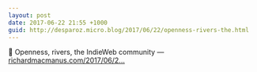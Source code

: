 ```yaml
---
layout: post
date: 2017-06-22 21:55 +1000
guid: http://desparoz.micro.blog/2017/06/22/openness-rivers-the.html
---
```

🔗 Openness, rivers, the IndieWeb community — [richardmacmanus.com/2017/06/2...](https://richardmacmanus.com/2017/06/22/openness-rivers-indieweb/)
